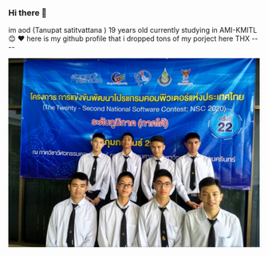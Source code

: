 ### Hi there 👋
im aod (Tanupat satitvattana ) 19 years old currently studying in AMI-KMITL :blush: ♥
here is my github profile that i dropped tons of my porject here THX ----
<br>



![Tanupat Satitvattana](https://github.com/tanupat085/nsc/blob/master/nec2020%20%E0%B8%A3%E0%B8%AD%E0%B8%9A2_%E0%B9%92%E0%B9%90%E0%B9%90%E0%B9%92%E0%B9%91%E0%B9%92_0001.jpg?raw=true)










<!--
**tanupat085/tanupat085** is a ✨ _special_ ✨ repository because its `README.md` (this file) appears on your GitHub profile.

Here are some ideas to get you started:

- 🔭 I’m currently working on ...
- 🌱 I’m currently learning ...
- 👯 I’m looking to collaborate on ...
- 🤔 I’m looking for help with ...
- 💬 Ask me about ...
- 📫 How to reach me: ...
- 😄 Pronouns: ...
- ⚡ Fun fact: ...
-->
